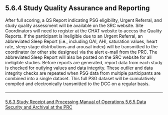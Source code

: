 ## 5.6.4 Study Quality Assurance and Reporting

After full scoring, a QS Report indicating PSG eligibility, Urgent Referral, and study quality assessment will be available on the SRC website. Site Coordinators will need to register at the CHAT website to access the Quality Reports. If the participant is ineligible due to an Urgent Referral, an abbreviated Sleep Report (i.e., including OAI, AHI, saturation values, heart rate, sleep stage distributions and arousal index) will be transmitted to the coordinator (or other site designee) via the alert e-mail from the PRC. The abbreviated Sleep Report will also be posted on the SRC website for all ineligible studies. Before reports are generated, report data from each study is checked for outlying values and data integrity. These outlier and data integrity checks are repeated when PSG data from multiple participants are combined into a single dataset. This full PSG dataset will be cumulatively compiled and electronically transmitted to the DCC on a regular basis.

<hr class="soften" style="margin-top: 20px;margin-bottom: 20px;"/>

<div class="center">
<div class="btn-group">
  <a href=":pages_path:/mop/5-06-03-study-receipt-and-processing.md" class="btn btn-default">
    <span class="glyphicon glyphicon-chevron-left"></span>
    5.6.3 Study Receipt and Processing
  </a>

  <a href=":pages_path:/mop/5-00-mop-toc.md" class="btn btn-default">
    <span class="glyphicon glyphicon-chevron-up"></span>
    Manual of Operations
  </a>

  <a href=":pages_path:/mop/5-06-05-data-security-and-archival-at-the-prc.md" class="btn btn-success">
    5.6.5 Data Security and Archival at the PRC
    <span class="glyphicon glyphicon-chevron-right"></span>
  </a>
</div>
</div>
